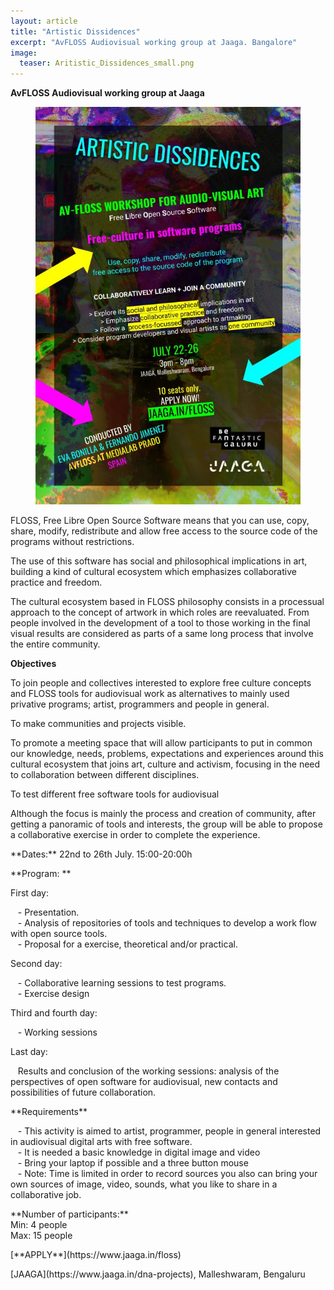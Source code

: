 ```yaml
---
layout: article
title: "Artistic Dissidences"
excerpt: "AvFLOSS Audiovisual working group at Jaaga. Bangalore"
image:
  teaser: Aritistic_Dissidences_small.png
---
```

**AvFLOSS Audiovisual working group at Jaaga**
<figure class="one">
    <img src="/images/artistics-dissidences.jpg">
</figure>
<p>
FLOSS, Free Libre Open Source Software means that you can use, copy, share, modify, redistribute and allow free access to the source code of the programs without restrictions.
</p>
<p>
The use of this software has social and philosophical implications in art, building a kind of cultural ecosystem which emphasizes collaborative practice and freedom.
</p>

<p>The cultural ecosystem based in FLOSS philosophy consists in a processual approach to the concept of artwork in which roles are reevaluated. From people involved in the development of a tool to those working in the final visual results are considered  as parts of a same long process that involve the entire community.
</p>

**Objectives**
<p>
To join people and collectives interested to explore free culture concepts and FLOSS tools for audiovisual work as alternatives to mainly used privative programs; artist, programmers and people in general. 
</p>
<p>
To make communities and projects visible.
</p>
<p>
To promote a meeting space that will allow participants to put in common our knowledge, needs, problems, expectations and experiences around this cultural ecosystem that joins art, culture and activism, focusing in the need to collaboration between different disciplines.
</p>
<p>
To test different free software tools for audiovisual
</p>
<p>
Although the focus is mainly the process and creation of community, after getting a panoramic of tools and interests, the group will be able to propose a collaborative exercise in order to  complete the experience.
</p>
<p>
**Dates:** 22nd to 26th July. 15:00-20:00h
</p>
<p>
**Program:
**</p>
<p>
First day:
</p>
<p>
&nbsp;&nbsp;&nbsp;- Presentation.<br />
&nbsp;&nbsp;&nbsp;- Analysis of repositories of tools and techniques to develop a work flow with open source tools.<br />
&nbsp;&nbsp;&nbsp;- Proposal for a exercise, theoretical and/or practical.
</p>
<p>
Second day:
</p>
<p>
&nbsp;&nbsp;&nbsp;- Collaborative learning sessions to test programs.<br />
&nbsp;&nbsp;&nbsp;- Exercise design
</p>
<p>
Third and fourth day:
</p>
<p>
&nbsp;&nbsp;&nbsp;- Working sessions
</p>
<p>
Last day:
</p>
<p>
&nbsp;&nbsp;&nbsp;Results and conclusion of the working sessions: analysis of the perspectives of open software for audiovisual, new contacts and possibilities of future collaboration.
</p>
<p>
**Requirements**
</p>
<p>
&nbsp;&nbsp;&nbsp;- This activity is aimed to artist, programmer, people in general interested in audiovisual digital arts with free software.<br />
&nbsp;&nbsp;&nbsp;- It is needed a basic knowledge in digital image and video<br />
&nbsp;&nbsp;&nbsp;- Bring your laptop if possible and a three button mouse<br />
&nbsp;&nbsp;&nbsp;- Note: Time is limited in order to record sources you also can bring your own sources of image, video, sounds, what you like to share in a collaborative job.
</p>
<p>
**Number of participants:**
<br />
Min: 4 people<br />
Max: 15 people
</p>
<p>
[**APPLY**](https://www.jaaga.in/floss)
</p>
<p>
[JAAGA](https://www.jaaga.in/dna-projects), Malleshwaram, Bengaluru
</p>
<br />